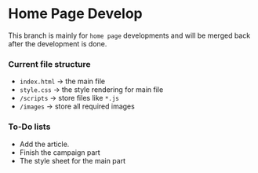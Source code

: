# Home Page Develop

This branch is mainly for `home page` developments and will be merged back after the development is done. 

### Current file structure
* `index.html` -> the main file
* `style.css` -> the style rendering for main file
* `/scripts` -> store files like `*.js`
* `/images` -> store all required images


### To-Do lists
* Add the article.
* Finish the campaign part
* The style sheet for the main part
